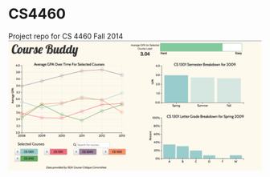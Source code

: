 CS4460
======

Project repo for CS 4460 Fall 2014
![alt tag](https://raw.githubusercontent.com/gallonp/CS4460/master/Screen%20Shot%202015-01-29%20at%2010.36.41%20PM.png)
